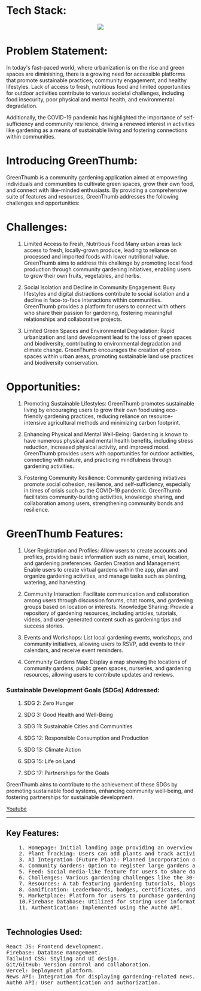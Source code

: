 <div>
<h1>Tech Stack:</h1>
<div align='center'>
<img src="https://skillicons.dev/icons?i=react,tailwind,git,github,js,vercel" />
</div>
  
<h1>Problem Statement:</h1>
<p>In today's fast-paced world, where urbanization is on the rise and green spaces are diminishing, there is a growing need for accessible platforms that promote sustainable practices, community engagement, and healthy lifestyles. Lack of access to fresh, nutritious food and limited opportunities for outdoor activities contribute to various societal challenges, including food insecurity, poor physical and mental health, and environmental degradation.

Additionally, the COVID-19 pandemic has highlighted the importance of self-sufficiency and community resilience, driving a renewed interest in activities like gardening as a means of sustainable living and fostering connections within communities.
</p>

<h1>Introducing GreenThumb:</h1>
GreenThumb is a community gardening application aimed at empowering individuals and communities to cultivate green spaces, grow their own food, and connect with like-minded enthusiasts. By providing a comprehensive suite of features and resources, GreenThumb addresses the following challenges and opportunities:

<h1>Challenges:</h1>
<ul>

  1. Limited Access to Fresh, Nutritious Food
Many urban areas lack access to fresh, locally-grown produce, leading to reliance on processed and imported foods with lower nutritional value.
GreenThumb aims to address this challenge by promoting local food production through community gardening initiatives, enabling users to grow their own fruits, vegetables, and herbs.

  2. Social Isolation and Decline in Community Engagement:
Busy lifestyles and digital distractions contribute to social isolation and a decline in face-to-face interactions within communities.
GreenThumb provides a platform for users to connect with others who share their passion for gardening, fostering meaningful relationships and collaborative projects.

3. Limited Green Spaces and Environmental Degradation:
Rapid urbanization and land development lead to the loss of green spaces and biodiversity, contributing to environmental degradation and climate change.
GreenThumb encourages the creation of green spaces within urban areas, promoting sustainable land use practices and biodiversity conservation.

</ul>
<h1>Opportunities:</h1>
<ul>
  
  1. Promoting Sustainable Lifestyles:
GreenThumb promotes sustainable living by encouraging users to grow their own food using eco-friendly gardening practices, reducing reliance on resource-intensive agricultural methods and minimizing carbon footprint.
  
  2. Enhancing Physical and Mental Well-Being:
Gardening is known to have numerous physical and mental health benefits, including stress reduction, increased physical activity, and improved mood.
GreenThumb provides users with opportunities for outdoor activities, connecting with nature, and practicing mindfulness through gardening activities.
  
  3. Fostering Community Resilience:
Community gardening initiatives promote social cohesion, resilience, and self-sufficiency, especially in times of crisis such as the COVID-19 pandemic.
GreenThumb facilitates community-building activities, knowledge sharing, and collaboration among users, strengthening community bonds and resilience.

</ul>
<h1>GreenThumb Features:</h1>
<ul>
  
  1. User Registration and Profiles: Allow users to create accounts and profiles, providing basic information such as name, email, location, and gardening preferences.
Garden Creation and Management: Enable users to create virtual gardens within the app, plan and organize gardening activities, and manage tasks such as planting, watering, and harvesting.

  2. Community Interaction: Facilitate communication and collaboration among users through discussion forums, chat rooms, and gardening groups based on location or interests.
Knowledge Sharing: Provide a repository of gardening resources, including articles, tutorials, videos, and user-generated content such as gardening tips and success stories.

3. Events and Workshops: List local gardening events, workshops, and community initiatives, allowing users to RSVP, add events to their calendars, and receive event reminders.

4. Community Gardens Map: Display a map showing the locations of community gardens, public green spaces, nurseries, and gardening resources, allowing users to contribute updates and reviews.

</ul>
<h3>Sustainable Development Goals (SDGs) Addressed:</h3>
<ul>
  
  1. SDG 2: Zero Hunger
  
  2. SDG 3: Good Health and Well-Being
  
  3. SDG 11: Sustainable Cities and Communities
  
  4. SDG 12: Responsible Consumption and Production
  
  5. SDG 13: Climate Action
  
  6. SDG 15: Life on Land
  
  7. SDG 17: Partnerships for the Goals
</ul>

GreenThumb aims to contribute to the achievement of these SDGs by promoting sustainable food systems, enhancing community well-being, and fostering partnerships for sustainable development.
<div>
  <a href="https://youtu.be/8L2164F_9CA">Youtube</a>
</div>
<hr/>
<div>
  <h2>Key Features:</h2>
  <pre>
    1. Homepage: Initial landing page providing an overview of the platform.
    2. Plant Tracking: Users can add plants and track activities like watering and maturing.
    3. AI Integration (Future Plan): Planned incorporation of AI to provide recommendations based on uploaded plant images.
    4. Community Gardens: Option to register large gardens as community gardens for volunteer assistance, with Google Maps integration.
    5. Feed: Social media-like feature for users to share daily updates on gardening activities.
    6. Challenges: Various gardening challenges like the 30-day watering challenge, seeding starter challenge, etc.
    7. Resources: A tab featuring gardening tutorials, blogs, and news sourced from the News API.
    8. Gamification: Leaderboards, badges, certificates, and streaks to engage users and encourage activity.
    9. Marketplace: Platform for users to purchase gardening materials such as shovels, seeds, and plants
    10.Firebase Database: Utilized for storing user information in profiles.
    11. Authentication: Implemented using the Auth0 API.
    </pre>
<h2>Technologies Used:</h2>
<pre>
React JS: Frontend development.
Firebase: Database management.
Tailwind CSS: Styling and UI design.
Git/GitHub: Version control and collaboration.
Vercel: Deployment platform.
News API: Integration for displaying gardening-related news.
Auth0 API: User authentication and authorization.
</pre>
</div>
</div>
